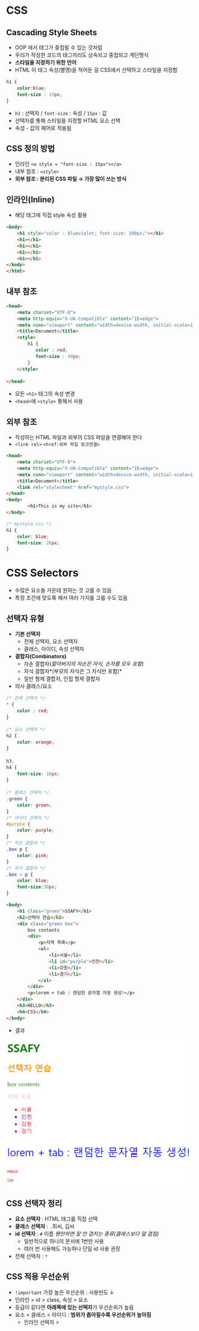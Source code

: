 # CSS

## Cascading Style Sheets

- OOP 에서 태그가 중첩될 수 있는 것처럼
- 우리가 작성한 코드의 태그끼리도 상속되고 중첩되고 계단형식
- **스타일을 지정하기 위한 언어**
- HTML 이 태그 속성(별명)을 적어둔 걸 CSS에서 선택하고 스타일을 지정함

```css
h1 { 
	color:blue;
	font-size : 15px;
}
```

- `h1` : 선택자 / `font-size`  : 속성 / `15px` : 값
- 선택자를 통해 스타일을 지정할 HTML 요소 선택
- 속성 - 값의 페어로 적용됨

## CSS 정의 방법

- 인라인 `<a style = "font-size : 15px"></a>`
- 내부 참조 : `<style>`
- **외부 참조 : 분리된 CSS 파일 → 가장 많이 쓰는 방식**

## 인라인(Inline)

- 해당 태그에 직접 style 속성 활용

```html
<body>
    <h1 style="color : blueviolet; font-size: 100px;"></h1>
    <h1></h1>
    <h1></h1>
    <h1></h1>
    <h1></h1>
</body>
</html>
```

## 내부 참조

```html
<head>
    <meta charset="UTF-8">
    <meta http-equiv="X-UA-Compatible" content="IE=edge">
    <meta name="viewport" content="width=device-width, initial-scale=1.0">
    <title>Document</title>
    <style>
        h1 {
           color : red;
           font-size : 40px; 
        }
    </style>

</head>
```

- 모든 `<h1>` 태그의 속성 변경
- `<head>`에 `<style>` 통해서 사용

## 외부 참조

- 작성하는 HTML 파일과 외부의 CSS 파일을 연결해야 한다
- `<link rel>` `<href:외부 파일 링크연결>`

```html
<head>
    <meta charset="UTF-8">
    <meta http-equiv="X-UA-Compatible" content="IE=edge">
    <meta name="viewport" content="width=device-width, initial-scale=1.0">
    <title>Document</title>
    <link rel="stylesheet" href="mystyle.css">
</head>
<body>
		<h1>This is my site</h1>
</body>
```

```css
/* mystyle.css */
h1 {
	color: blue;
	font-size: 20px;
}
```

# CSS Selectors

- 수많은 요소들 가운데 원하는 것 고를 수 있음
- 특정 조건에 맞도록 해서 여러 가지를 고를 수도 있음

## 선택자 유형

- **기본 선택자**
    - 전체 선택자, 요소 선택자
    - 클래스, 아이디, 속성 선택자
- **결합자(Combinators)**
    - 자손 결합자(*할아버지의 자손은 자식, 손자를 모두 포함)*
    - 자식 결합자*(부모의 자식은 그 자식만 포함)*
    - 일반 형제 결합자, 인접 형제 결합자
- 의사 클래스/요소

```css
/* 전체 선택자 */
* {
    color : red;
}

/* 요소 선택자 */
h2 {
    color: orange;
}

h3,
h4 {
    font-size: 10px;
}

/* 클래스 선택자 */
.green {
    color: green;
}
/* 아이디 선택자 */
#purple {
    color: purple;
}
/* 자손 결합자 */
.box p {
    color: pink;
}
/* 자식 결합자 */
.box > p {
    color: blue;
    font-size:30px;
}
```

```html
<body>
    <h1 class="green">SSAFY</h1>
    <h2>선택자 연습</h2>
    <div class="green box">
        box contents
        <div>
            <p>지역 목록</p>
            <ul>
                <li>서울</li>
                <li id="purple">인천</li>
                <li>강원</li>
                <li>경기</li>
            </ul>
        </div>
        <p>lorem + tab : 랜덤한 문자열 자동 생성!</p>
    </div>
    <h3>HELLO</h3>
    <h4>CSS</h4>
</body>
```

- 결과
    
![css.PNG](images/css_selector.PNG.png)
    

## CSS 선택자 정리

- **요소 선택자** : HTML 태그를 직접 선택
- **클래스 선택자** : `.`최씨, 김씨
- **id 선택자** : `#` 이름 *웬만하면 잘 안 겹치는 종류(클래스보다 덜 겹침)*
    - 일반적으로 하나의 문서에 1번만 사용
    - 여러 번 사용해도 가능하나 단일 id 사용 권장
- 전체 선택자 : `*`

## CSS 적용 우선순위

- `!important` 가장 높은 우선순위 : 사용빈도 ↓
- 인라인 > id > class, 속성 > 요소
- 등급이 같다면 **아래쪽에 있는 선택자**가 우선순위가 높음
- 요소 < 클래스 < 아이디 : **범위가 좁아질수록 우선순위가 높아짐**
    - 인라인 선택자 > <style> 태그에 작성하는 것보다 높음
- 요소들은 계단식으로 합쳐지게 됨( 위-아래로 영향 받음 )
- 자손 결합자 : `box p` → 박스 클래스 안의 p 태그

## ★☆★ Quiz 예시 ★★★

```html
<!DOCTYPE html>
<html lang="en">
<head>
    <meta charset="UTF-8">
    <meta http-equiv="X-UA-Compatible" content="IE=edge">
    <meta name="viewport" content="width=device-width, initial-scale=1.0">
    <title>Document</title>
    <style>
        h2{
            color : darkviolet !important;
        }

        p{
            color:orange;
        }
        .blue{
            color:blue;
        }
        .green {
            color:green;
        }
        #red {
            color:red;
        }
    </style>
</head>
<body>
    <p>1</p>
    <p class="blue">2</p>
    <p class="blue green">3</p>
    <p class="green blue">4</p>
    <p id="red" class="blue">5</p>
    <h2 id="red" class="blue">6</h2>
    <p id="red" class="blue" style="color:yellow;">7</p>
    <h2 id="red" class="blue" style="color:yellow;">8</p>
</body>
</html>
```

- 결과
    
![123456.PNG](images/css_123456.PNG.png)

3,4 의 경우 : green  클래스가 더 아래쪽에 있기 때문에 우선순위가 ↑
    

## CSS 상속

- 상속을 통해 부모 요소의 속성을 자식에게 상속
- 상속 되는 것 : Text 관련 요소 `text`, `color`, `text-align`, `opacity`, `visibility`
- 상속 안 되는 것 : 여백, 레이아웃 관련 요소 `width` `height` `padding` `margin`, `position`

```html
<style>
    p {
        /* 상속됨 */
        color : red;
        /* 상속 안됨 */
        border : 3px solid black;
    }
</style>

</head>
<body>
    <p>안녕하세요 <span>테스트</span>입니다. </p>
</body>
```

## 크기 단위

- px(픽셀)
    - 고정되어 있으므로, 화면의 크기가 달라져도 고정됨
- %
    - 가변적인 레이아웃에서 자주 사용
- **em**
    - (바로 위, 부모 요소에 대한) 부모 크기에 대해서, 부모 요소에 대해서 상속의 영향 받음
    - *부모 크기의 0.5배*
- **rem**
    - 최상위 요소 사이즈를 기존으로 배수 단위를 가짐
    - *브라우저마다 존재하는 기본 글자*를 기준으로 함

```html
<!DOCTYPE html>
<html lang="en">
<head>
    <meta charset="UTF-8">
    <meta http-equiv="X-UA-Compatible" content="IE=edge">
    <meta name="viewport" content="width=device-width, initial-scale=1.0">
    <title>Document</title>
    <style>
        .font-big {
            font-size:70px;
        }
        .em {
            font-size:0.5em;
        }
        .rem {
            font-size:2rem;
        }
    </style>
</head>
<body>
    <ul class="font-big">
        <li class="em">2em</li>  <!-- 35px -->
        <li class="rem">2rem</li> <!-- 32px -->
        <li>no class</li>
    </ul>
</body>
</html>
```

### viewpoint

- 웹 페이지를 방문한 유저에게 바로 보이게 되는 웹 컨텐츠의 영역
- 디바이스의 viewpoint를 기준으로 상대적 사이즈 결정
- `vw`, `vh`, `vmin`, `vmax`
- `px` 크기 변경해도 그대로
- `vw` 브라우저 크기에 따라 크기가 변함

## 색상 단위

- 색상 키워드
    - 대소문자 구분하지 않음
    - `red`, `black`, `pink`
- RGB 색상(`background-color : rgb(0, 255, 0);`)
    - `#`+16진수로 표현
- HSL 색상(`background-color : hsl(0, 100%, 50%);`)
    - 색상, 채도, 명도
- a는 alpha(투명도) : `rgba`

```css
/* 가장 많이 사용 */
p { color : black; }
p { color : #000000; }
```

## CSS 문서 표현

- 텍스트
    - 서체, 서체 스타일, 자간, 단어 간격, 행간
- 컬러, 배경
- 기타 HTML 태그별 스타일링
    - 목록(`li`), 표(`table`)
    

## 결합자 (Combinators)

- **자손 결합자(공백)**
    - selector A 하위의 **모든** 요소 selector B 요소
    - `div span` : div 태그 안에 있는 모든 span 태그
    
```css
div span {
    color : red;
}
```

```html
<div>
    <span>이건 빨강입니다.</span>
    <p>이건 빨강이 아닙니다.</p>
    <p>
        <span>이건 빨강입니다.</span>
    </p>
</div>
```

- **자식 결합자(`>`)**
    - selector A 바로 아래의 selector B 요소
    - `div > span` : div **바로 밑**의 span 요소(내부에 <p>태그 안의 span 요소는 X)
    
```css
div > span {
    color : red;
}
```

```html
<div>
    <span>이건 빨강입니다.</span>
    <p>이건 빨강이 아닙니다.</p>
    <p>
        <span>이건 빨강이 아닙니다.</span>
    </p>
</div>
```
    
- 일반 형제 결합자(`~`)
    - selector A의 형제 요소 중 뒤에 위치하는 selector B 요소를 모두 선택
    - `p ~ span` 같은 레벨에 있는 것 중에 p 뒤에 있는 span 태그
    
```html
<body>
    <span>p태그 앞에 있기 때문에 이건 빨강이 아닙니다.</span>
    <p>여기 문단이 있습니다.</p>
    <b>그리고 코드도 있습니다.</b>
    <span>p태그와 형제이기 때문에 이건 빨강입니다!</span>
    <b>더 많은 코드가 있습니다.</b>
    <span>이것도 p태그와 형제이기 때문에 빨강입니다!</span>
</body>
```

- 인접 형제 결합자(`+`)
    - selector A의 형제 요소 중 바로 뒤에 위치하는 selector B 요소만 선택
    - `p + span` 같은 레벨에 있는 것 중 p **바로 뒤**에 있는 span 태그
    
```html
<body>
    <span>p태그 앞에 있기 때문에 이건 빨강이 아닙니다.</span>
    <p>여기 문단이 있습니다.</p>
    <span>p태그와 인접한 형제이기 때문에 이건 빨강입니다!</span>
    <b>더 많은 코드가 있습니다.</b>
    <span>p태그와 인접한 형제가 아니기 때문에 이건 빨강이 아닙니다.</span>
</body>
```


# CSS Box Model

## CSS의 모든 것은 박스다

- 모든 요소는 네모(박스모델)이고,
- 위에서 아래로 ↓
- 왼쪽에서 오른쪽으로 쌓인다 →
- 좌측 상단에 배치

## CSS 원칙 1

- `inline` 요소는 왼쪽에서 오른쪽
- `block` 요소는 위에서 아래

![https://developer.mozilla.org/en-US/docs/Web/CSS/CSS_Flow_Layout/Block_and_Inline_Layout_in_Normal_Flow/mdn-horizontal.png](https://developer.mozilla.org/en-US/docs/Web/CSS/CSS_Flow_Layout/Block_and_Inline_Layout_in_Normal_Flow/mdn-horizontal.png)

## Box model 구성

- margin : 테두리 바깥의 외부 여백
    - 테두리 바깥부터 다른 요소와의 사이 공간
    - 배경색 지정 불가
- border : 테두리 영역
    - shorthand : `width` - `style` - `color`
- padding : 테두리 안쪽의 내부 여백
    - 안쪽의 내부 여백
- content : 글이나 이미지 등 요소의 실제 내용

![https://www.simplilearn.com/ice9/free_resources_article_thumb/CSS-Box-Model.png](https://www.simplilearn.com/ice9/free_resources_article_thumb/CSS-Box-Model.png)

### shorthand(margin/padding)

- margin : 전체
- margin : 10px 20px → 상하 좌우
- margin : 10px 20px 30px → 상 좌우 하
- margin : 10px 20px 30px 40px → 상 우 하 좌 **(시계방향)**

## box-sizing

- 모든 요소의 box-sizing 은 content-box
    - Padding을 제외한 순수 contetns영역만을 box로 지정
- 우리는 border까지의 너비를 100px로 보는 것을 원함
    - 이 경우 box-sizing을 border-box로 설정

# CSS Display

## CSS 원칙 2

- 모든 요소는 네모이고, 좌측상단 배치
- **display에 따라 크기와 배치가 달라진다**

## display

- display : `block`
    - 줄 바꿈이 일어나는 요소
    - 화면 크기 전체의 가로 폭 차지, **한 줄 다 차지**
    - *div, ul, ol, li, p, hr, form*
- display : `inline`
    - 줄 바꿈이 일어나지 않는 행의 일부 요소
    - content 너비만큼만 가로 폭 차지
    - 여백 지정 불가 `width` `height` X
    - 상하 여백은 line-height로 지정 ← **글자로 취급**하기 때문에
    - *span, a, img, input, label, b, em, i, strong*
- display : `inline-block`
    - `inline`처럼 컨텐츠 너비만큼 가로 차지
    - `block`처럼 여백 지정 가능 `width` `height` O
- display : `none`
    - 화면 상에 나타나지도 않고 위치도 차지하고 있지도 않음
    - *visibility : hidden → 실제로 보이지는 않지만 숨어 있음, 쌓여있으나 눈에는 보이지 않음, 처음에 숨겼다가 나중에 보여줄 일이 있다면 hidden 사용*
    

## 속성에 따른 수평 정렬

- 글자 정렬할 때, 글자에 text-align 쓸 게 아니라 부모 요소에 text-align 사용해야 함
    - 글자는 inline이라서 이미 글자(content)만큼 범위를 차지하고 있기 때문
- margin-right : auto → 오른쪽에 자동으로 여백
- margin-left : auto → 왼쪽에 자동으로 여백
- margin : auto → 양쪽에 자동 여백, 자동으로 가운데 정렬
- block 요소 내부의 inline 요소에만 사용 가능
    - text-align : left, right, center…
    

# CSS Position

- 레이아웃 결정 시 사용
- 태그 박스들의 위치를 변경하고 싶을 때
- `static` : 모든 태그의 기본 값(기본 위치)
- `relative` : 상대 위치
    - 자기 자신의 static 위치를 기준으로 이동(normal flow 유지)
    - 내가 있어야 할 곳에서 움직이는 것
    - **실제 위치는 그대로, 사람 눈에만 이동하는 것처럼 보임**
- `absolute` : 절대 위치
    - 브라우저 화면 기준으로 이동
    - 요소를 일반적 문서 흐름에서 제거 후 레이아웃에 공간을 차지하지 않음
    - **원래 자기가 있어야 할 곳에 위치를 차지 하지 않게 됨**
    - 부모 중에 static이 아닌 요소를 찾아서(relative) 거기를 기준으로 위치
    - relative가 없다면 브라우저 기준
- `fixed` : 고정 위치
    - 화면 기준으로 위치 지정
    - 스크롤 시에도 항상 같은 위치
- `sticky` : 스크롤에 따라 static → fixed로 변경
    - 기본적으로 static 인데 스크롤을 내리면 따라서 위치가 변경됨